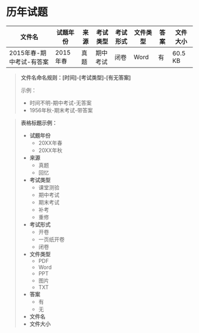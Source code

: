 # 历年试题

文件名|试题年份|来源|考试类型|考试形式|文件类型|答案|文件大小
---|---|---|---|---|---|---|---
2015年春-期中考试-有答案|2015年春|真题|期中考试|闭卷|Word|有|60.5 KB



> **文件名命名规则：[时间]-[考试类型]-[有无答案]**
>
> 示例：
>
> - 时间不明-期中考试-无答案
> - 1956年秋-期末考试-带答案

> **表格标题示例：**
>
> - **试题年份**
>   - 20XX年春
>   - 20XX年秋
> - **来源**
>   - 真题
>   - 回忆
> - **考试类型**
>   - 课堂测验
>   - 期中考试
>   - 期末考试
>   - 补考
>   - 重修
> - **考试形式**
>   - 开卷
>   - 一页纸开卷
>   - 闭卷
> - **文件类型**
>   - PDF
>   - Word
>   - PPT
>   - 图片
>   - TXT
> - **答案**
>   - 有
>   - 无
> - **文件名**
> - **文件大小**